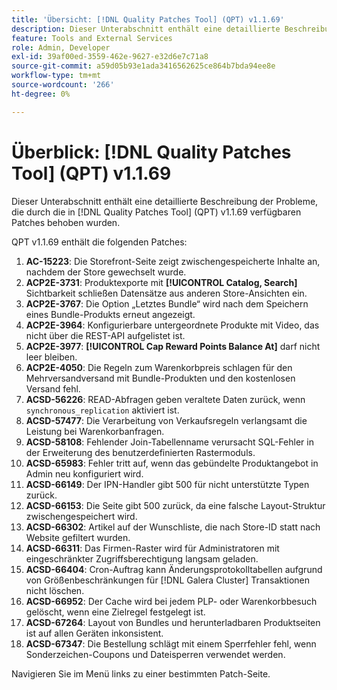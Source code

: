```yaml
---
title: 'Übersicht: [!DNL Quality Patches Tool] (QPT) v1.1.69'
description: Dieser Unterabschnitt enthält eine detaillierte Beschreibung der Probleme, die durch die in Version 1.1.69  [!DNL Quality Patches Tool]  Patches behoben wurden.
feature: Tools and External Services
role: Admin, Developer
exl-id: 39af00ed-3559-462e-9627-e32d6e7c71a8
source-git-commit: a59d05b93e1ada3416562625ce864b7bda94ee8e
workflow-type: tm+mt
source-wordcount: '266'
ht-degree: 0%

---
```


# Überblick: [!DNL Quality Patches Tool] (QPT) v1.1.69

Dieser Unterabschnitt enthält eine detaillierte Beschreibung der Probleme, die durch die in [!DNL Quality Patches Tool] (QPT) v1.1.69 verfügbaren Patches behoben wurden.

QPT v1.1.69 enthält die folgenden Patches:
1. **AC-15223**: Die Storefront-Seite zeigt zwischengespeicherte Inhalte an, nachdem der Store gewechselt wurde.
1. **ACP2E-3731**: Produktexporte mit **[!UICONTROL Catalog, Search]** Sichtbarkeit schließen Datensätze aus anderen Store-Ansichten ein.
1. **ACP2E-3767**: Die Option „Letztes Bundle“ wird nach dem Speichern eines Bundle-Produkts erneut angezeigt.
1. **ACP2E-3964**: Konfigurierbare untergeordnete Produkte mit Video, das nicht über die REST-API aufgelistet ist.
1. **ACP2E-3977**: **[!UICONTROL Cap Reward Points Balance At]** darf nicht leer bleiben.
1. **ACP2E-4050**: Die Regeln zum Warenkorbpreis schlagen für den Mehrversandversand mit Bundle-Produkten und den kostenlosen Versand fehl.
1. **ACSD-56226**: READ-Abfragen geben veraltete Daten zurück, wenn `synchronous_replication` aktiviert ist.
1. **ACSD-57477**: Die Verarbeitung von Verkaufsregeln verlangsamt die Leistung bei Warenkorbanfragen.
1. **ACSD-58108**: Fehlender Join-Tabellenname verursacht SQL-Fehler in der Erweiterung des benutzerdefinierten Rastermoduls.
1. **ACSD-65983**: Fehler tritt auf, wenn das gebündelte Produktangebot in Admin neu konfiguriert wird.
1. **ACSD-66149**: Der IPN-Handler gibt 500 für nicht unterstützte Typen zurück.
1. **ACSD-66153**: Die Seite gibt 500 zurück, da eine falsche Layout-Struktur zwischengespeichert wird.
1. **ACSD-66302**: Artikel auf der Wunschliste, die nach Store-ID statt nach Website gefiltert wurden.
1. **ACSD-66311**: Das Firmen-Raster wird für Administratoren mit eingeschränkter Zugriffsberechtigung langsam geladen.
1. **ACSD-66404**: Cron-Auftrag kann Änderungsprotokolltabellen aufgrund von Größenbeschränkungen für [!DNL Galera Cluster] Transaktionen nicht löschen.
1. **ACSD-66952**: Der Cache wird bei jedem PLP- oder Warenkorbbesuch gelöscht, wenn eine Zielregel festgelegt ist.
1. **ACSD-67264**: Layout von Bundles und herunterladbaren Produktseiten ist auf allen Geräten inkonsistent.
1. **ACSD-67347**: Die Bestellung schlägt mit einem Sperrfehler fehl, wenn Sonderzeichen-Coupons und Dateisperren verwendet werden.

Navigieren Sie im Menü links zu einer bestimmten Patch-Seite.
